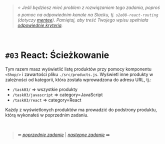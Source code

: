 > :star: *Jeśli będziesz mieć problem z rozwiązaniem tego zadania, poproś o pomoc na odpowiednim kanale na Slacku, tj. `s2e08-react-routing` (dotyczy [mentee](https://devmentor.pl/mentoring-javascript/)). Pamiętaj, aby treść Twojego wpisu spełniała [odpowiednie kryteria](https://devmentor.pl/jak-prosic-o-pomoc/).*

&nbsp;

# `#03` React: Ścieżkowanie

Tym razem masz wyświetlić listę produktów przy pomocy komponentu `<Shop/>` i zawartości pliku `./src/products.js`. Wyświetl inne produkty w zależności od kategorii, która została wprowadzona do adresu URL, tj.:

- `/task03/` => wszystkie produkty
- `/task03/javascript` => category=JavaScript
- `/task03/react` => category=React

Każdy z wyświetlonych produktów ma prowadzić do podstrony produktu, którą wykonałeś w poprzednim zadaniu.

&nbsp;


> :arrow_left: [*poprzednie zadanie*](./../02) | [*następne zadanie*](./../04) :arrow_right:
